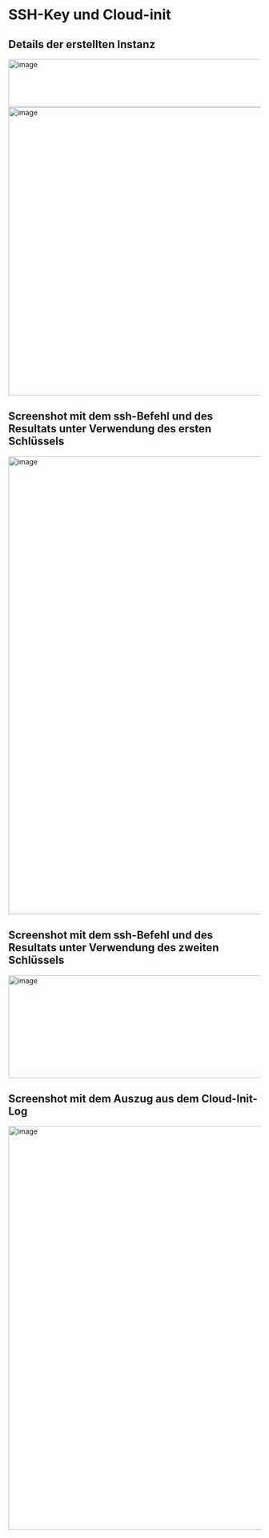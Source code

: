 # SSH-Key und Cloud-init 

## Details der erstellten Instanz

<img width="1744" height="96" alt="image" src="https://github.com/user-attachments/assets/71d80cf0-5f47-4067-b0a5-2a4dbe02ea9d" />
<img width="1722" height="576" alt="image" src="https://github.com/user-attachments/assets/b98ebd53-77a4-4675-b58d-447d3754bb01" />

## Screenshot mit dem ssh-Befehl und des Resultats unter Verwendung des ersten Schlüssels

<img width="995" height="915" alt="image" src="https://github.com/user-attachments/assets/8f0c87f6-8131-444f-bd0d-4119251af887" />

## Screenshot mit dem ssh-Befehl und des Resultats unter Verwendung des zweiten Schlüssels

<img width="960" height="205" alt="image" src="https://github.com/user-attachments/assets/c5d7f24b-acdc-4a54-b637-73d2e0ad3e14" />

## Screenshot mit dem Auszug aus dem Cloud-Init-Log

<img width="1307" height="807" alt="image" src="https://github.com/user-attachments/assets/9c1d7afe-690b-4671-832a-fece62337110" />





